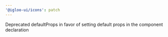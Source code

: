 ```yaml
---
'@igloo-ui/icons': patch
---
```


Deprecated defaultProps in favor of setting default props in the component declaration
